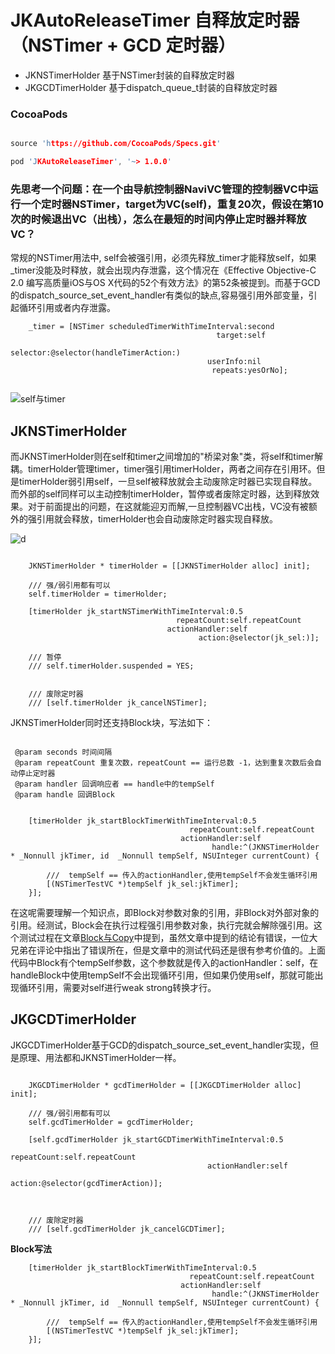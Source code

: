 # JKAutoReleaseTimer 自释放定时器（NSTimer + GCD 定时器） #

 * JKNSTimerHolder 基于NSTimer封装的自释放定时器
 * JKGCDTimerHolder 基于dispatch_queue_t封装的自释放定时器

### CocoaPods

```C

source 'https://github.com/CocoaPods/Specs.git'

pod 'JKAutoReleaseTimer', '~> 1.0.0'
```


### 先思考一个问题：在一个由导航控制器NaviVC管理的控制器VC中运行一个定时器NSTimer，target为VC(self)，重复20次，假设在第10次的时候退出VC（出栈），怎么在最短的时间内停止定时器并释放VC？ ###


常规的NSTimer用法中, self会被强引用，必须先释放_timer才能释放self，如果_timer没能及时释放，就会出现内存泄露，这个情况在《Effective Objective-C 2.0 编写高质量iOS与OS X代码的52个有效方法》的第52条被提到。而基于GCD的dispatch_source_set_event_handler有类似的缺点,容易强引用外部变量，引起循环引用或者内存泄露。

```Object-C
    _timer = [NSTimer scheduledTimerWithTimeInterval:second
                                              target:self
                                            selector:@selector(handleTimerAction:)
                                            userInfo:nil
                                             repeats:yesOrNo];
                                             
```
![self与timer](https://github.com/XiFengLang/JKAutoReleaseTimer/blob/master/QQ20170408.png)


## JKNSTimerHolder ##

而JKNSTimerHolder则在self和timer之间增加的"桥梁对象"类，将self和timer解耦。timerHolder管理timer，timer强引用timerHolder，两者之间存在引用环。但是timerHolder弱引用self，一旦self被释放就会主动废除定时器已实现自释放。而外部的self同样可以主动控制timerHolder，暂停或者废除定时器，达到释放效果。对于前面提出的问题，在这就能迎刃而解,一旦控制器VC出栈，VC没有被额外的强引用就会释放，timerHolder也会自动废除定时器实现自释放。

![d](https://github.com/XiFengLang/JKAutoReleaseTimer/blob/master/QQ20170407.png)

```Object-C

    JKNSTimerHolder * timerHolder = [[JKNSTimerHolder alloc] init];
    
    /// 强/弱引用都有可以
    self.timerHolder = timerHolder;

	[timerHolder jk_startNSTimerWithTimeInterval:0.5
                                     repeatCount:self.repeatCount
                                   actionHandler:self
                                          action:@selector(jk_sel:)];
	
	/// 暂停
	/// self.timerHolder.suspended = YES;


	/// 废除定时器
	/// [self.timerHolder jk_cancelNSTimer];

```

JKNSTimerHolder同时还支持Block块，写法如下：

```Object-C

 @param seconds 时间间隔
 @param repeatCount 重复次数，repeatCount == 运行总数 -1，达到重复次数后会自动停止定时器
 @param handler 回调响应者 == handle中的tempSelf
 @param handle 回调Block


    [timerHolder jk_startBlockTimerWithTimeInterval:0.5
                                        repeatCount:self.repeatCount
                                      actionHandler:self
                                             handle:^(JKNSTimerHolder * _Nonnull jkTimer, id  _Nonnull tempSelf, NSUInteger currentCount) {
        
        ///  tempSelf == 传入的actionHandler,使用tempSelf不会发生循环引用
        [(NSTimerTestVC *)tempSelf jk_sel:jkTimer];
    }];

```

在这呢需要理解一个知识点，即Block对参数对象的引用，非Block对外部对象的引用。经测试，Block会在执行过程强引用参数对象，执行完就会解除强引用。这个测试过程在文章[Block与Copy](http://www.jianshu.com/p/b554e813fce1)中提到，虽然文章中提到的结论有错误，一位大兄弟在评论中指出了错误所在，但是文章中的测试代码还是很有参考价值的。上面代码中Block有个tempSelf参数，这个参数就是传入的actionHandler：self，在handleBlock中使用tempSelf不会出现循环引用，但如果仍使用self，那就可能出现循环引用，需要对self进行weak strong转换才行。


## JKGCDTimerHolder ##

JKGCDTimerHolder基于GCD的dispatch_source_set_event_handler实现，但是原理、用法都和JKNSTimerHolder一样。

```Object-C

    JKGCDTimerHolder * gcdTimerHolder = [[JKGCDTimerHolder alloc] init];
    
    /// 强/弱引用都有可以
    self.gcdTimerHolder = gcdTimerHolder;
    
    [self.gcdTimerHolder jk_startGCDTimerWithTimeInterval:0.5
                                              repeatCount:self.repeatCount
                                            actionHandler:self
                                                   action:@selector(gcdTimerAction)];



	/// 废除定时器
	/// [self.gcdTimerHolder jk_cancelGCDTimer];
```

**Block写法**

```Object-C
    [timerHolder jk_startBlockTimerWithTimeInterval:0.5
                                        repeatCount:self.repeatCount
                                      actionHandler:self
                                             handle:^(JKNSTimerHolder * _Nonnull jkTimer, id  _Nonnull tempSelf, NSUInteger currentCount) {
        
        ///  tempSelf == 传入的actionHandler,使用tempSelf不会发生循环引用
        [(NSTimerTestVC *)tempSelf jk_sel:jkTimer];
    }];
```



